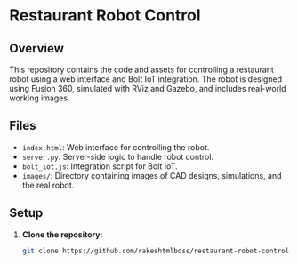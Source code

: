 # Restaurant Robot Control

## Overview

This repository contains the code and assets for controlling a restaurant robot using a web interface and Bolt IoT integration. The robot is designed using Fusion 360, simulated with RViz and Gazebo, and includes real-world working images.

## Files

- `index.html`: Web interface for controlling the robot.
- `server.py`: Server-side logic to handle robot control.
- `bolt_iot.js`: Integration script for Bolt IoT.
- `images/`: Directory containing images of CAD designs, simulations, and the real robot.

## Setup

1. **Clone the repository:**

   ```bash
   git clone https://github.com/rakeshtmlboss/restaurant-robot-control.git


